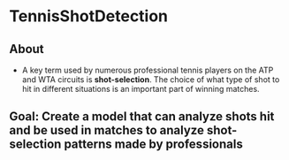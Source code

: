 # TennisShotDetection

## About
* A key term used by numerous professional tennis players on the ATP and WTA circuits is **shot-selection**. The choice of what type of shot to hit in different situations is an important part of winning matches.

## Goal: Create a model that can analyze shots hit and be used in matches to analyze shot-selection patterns made by professionals


